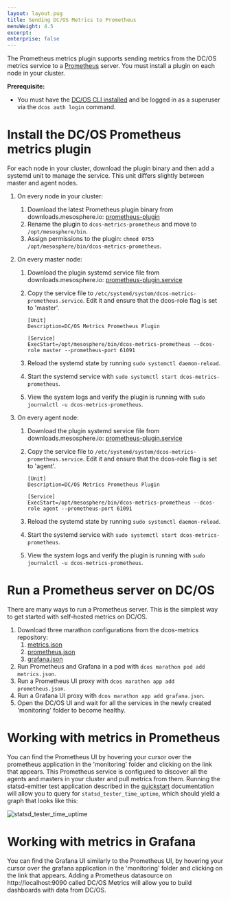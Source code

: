 ```yaml
---
layout: layout.pug
title: Sending DC/OS Metrics to Prometheus
menuWeight: 4.5
excerpt:
enterprise: false
---
```


The Prometheus metrics plugin supports sending metrics from the DC/OS metrics service to a [Prometheus](https://prometheus.io/) server. You must install a plugin on each node in your cluster. 

**Prerequisite:**

- You must have the [DC/OS CLI installed](/1.10/cli/install/) and be logged in as a superuser via the `dcos auth login` command.

# Install the DC/OS Prometheus metrics plugin

For each node in your cluster, download the plugin binary and then add a systemd unit to manage the service. This unit differs slightly between master and agent nodes.

1. On every node in your cluster:

   1. Download the latest Prometheus plugin binary from downloads.mesosphere.io: [prometheus-plugin](https://downloads.mesosphere.io/dcos-metrics/plugins/prometheus)
   1. Rename the plugin to `dcos-metrics-prometheus` and move to `/opt/mesosphere/bin`.
   1. Assign permissions to the plugin: `chmod 0755 /opt/mesosphere/bin/dcos-metrics-prometheus`.

1.  On every master node:
    1. Download the plugin systemd service file from downloads.mesosphere.io: [prometheus-plugin.service](https://downloads.mesosphere.io/dcos-metrics/plugins/prometheus.service)
    1. Copy the service file to `/etc/systemd/system/dcos-metrics-prometheus.service`. Edit it and ensure that the dcos-role flag is set to 'master'.

        ```
        [Unit]
        Description=DC/OS Metrics Prometheus Plugin

        [Service]
        ExecStart=/opt/mesosphere/bin/dcos-metrics-prometheus --dcos-role master --prometheus-port 61091
        ```

    2. Reload the systemd state by running `sudo systemctl daemon-reload`.
    3. Start the systemd service with `sudo systemctl start dcos-metrics-prometheus`.
    4. View the system logs and verify the plugin is running with `sudo journalctl -u dcos-metrics-prometheus`.

1.  On every agent node:
    1. Download the plugin systemd service file from downloads.mesosphere.io: [prometheus-plugin.service](https://downloads.mesosphere.io/dcos-metrics/plugins/prometheus.service)
    1. Copy the service file to `/etc/systemd/system/dcos-metrics-prometheus.service`. Edit it and ensure that the dcos-role flag is set to 'agent'.

        ```
        [Unit]
        Description=DC/OS Metrics Prometheus Plugin

        [Service]
        ExecStart=/opt/mesosphere/bin/dcos-metrics-prometheus --dcos-role agent --prometheus-port 61091
        ```

    2. Reload the systemd state by running `sudo systemctl daemon-reload`.
    3. Start the systemd service with `sudo systemctl start dcos-metrics-prometheus`.
    4. View the system logs and verify the plugin is running with `sudo journalctl -u dcos-metrics-prometheus`.

# Run a Prometheus server on DC/OS

There are many ways to run a Prometheus server. This is the simplest way to get started with self-hosted metrics on DC/OS. 

1. Download three marathon configurations from the dcos-metrics repository:
    1. [metrics.json](https://raw.githubusercontent.com/dcos/dcos-metrics/master/docs/resources/metrics.json)
    1. [prometheus.json](https://raw.githubusercontent.com/dcos/dcos-metrics/master/docs/resources/prometheus.json)
    1. [grafana.json](https://raw.githubusercontent.com/dcos/dcos-metrics/master/docs/resources/grafana.json)
1. Run Prometheus and Grafana in a pod with `dcos marathon pod add metrics.json`.
1. Run a Prometheus UI proxy with `dcos marathon app add prometheus.json`.
1. Run a Grafana UI proxy with `dcos marathon app add grafana.json`.
1. Open the DC/OS UI and wait for all the services in the newly created 'monitoring' folder to become healthy.

# Working with metrics in Prometheus

You can find the Prometheus UI by hovering your cursor over the prometheus application in the 'monitoring' folder and clicking on the link that appears. This
Prometheus service is configured to discover all the agents and masters in your cluster and pull metrics from them. Running the statsd-emitter test application
described in the [quickstart](/1.10/metrics/quickstart) documentation will allow you to query for `statsd_tester_time_uptime`, which should yield a graph that
looks like this:

   ![statsd_tester_time_uptime](/1.10/img/statsd_tester_time_uptime.png)

# Working with metrics in Grafana

You can find the Grafana UI similarly to the Prometheus UI, by hovering your cursor over the grafana application in the 'monitoring' folder and clicking on the
link that appears. Adding a Prometheus datasource on http://localhost:9090 called DC/OS Metrics will allow you to build dashboards with data from DC/OS. 
